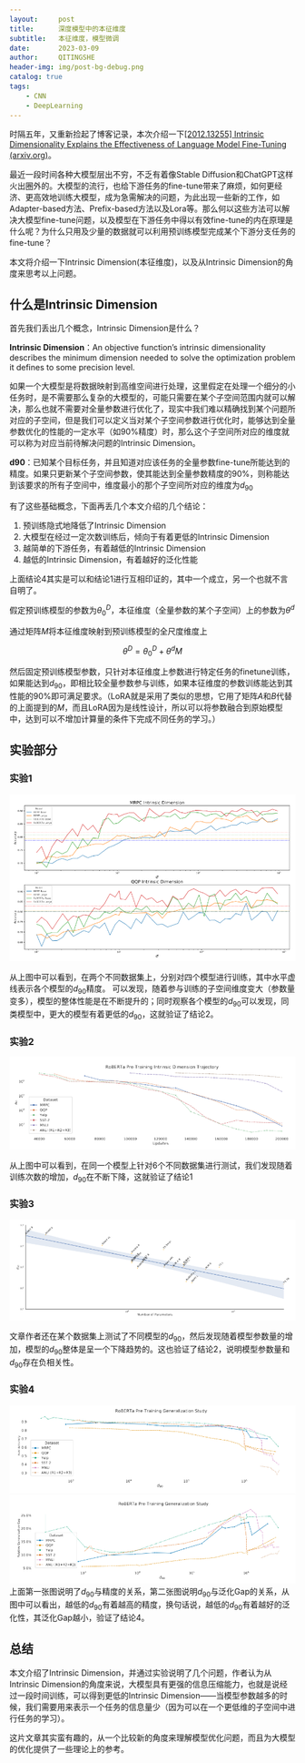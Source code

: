 ```yaml
---
layout:     post
title:      深度模型中的本征维度
subtitle:   本征维度，模型微调
date:       2023-03-09
author:     QITINGSHE
header-img: img/post-bg-debug.png
catalog: true
tags:
    - CNN
    - DeepLearning
---
```


时隔五年，又重新捡起了博客记录，本次介绍一下[[2012.13255] Intrinsic Dimensionality Explains the Effectiveness of Language Model Fine-Tuning (arxiv.org)](https://arxiv.org/abs/2012.13255)。

最近一段时间各种大模型层出不穷，不乏有着像Stable Diffusion和ChatGPT这样火出圈外的。大模型的流行，也给下游任务的fine-tune带来了麻烦，如何更经济、更高效地训练大模型，成为急需解决的问题，为此出现一些新的工作，如Adapter-based方法、Prefix-based方法以及Lora等。那么何以这些方法可以解决大模型fine-tune问题，以及模型在下游任务中得以有效fine-tune的内在原理是什么呢？为什么只用及少量的数据就可以利用预训练模型完成某个下游分支任务的fine-tune？

本文将介绍一下Intrinsic Dimension(本征维度)，以及从Intrinsic Dimension的角度来思考以上问题。

## 什么是Intrinsic Dimension

首先我们丢出几个概念，Intrinsic Dimension是什么？

**Intrinsic Dimension**：An objective function’s intrinsic dimensionality describes the minimum dimension needed to solve the optimization problem it defines to some precision level.

如果一个大模型是将数据映射到高维空间进行处理，这里假定在处理一个细分的小任务时，是不需要那么复杂的大模型的，可能只需要在某个子空间范围内就可以解决，那么也就不需要对全量参数进行优化了，现实中我们难以精确找到某个问题所对应的子空间，但是我们可以定义当对某个子空间参数进行优化时，能够达到全量参数优化的性能的一定水平（如90%精度）时，那么这个子空间所对应的维度就可以称为对应当前待解决问题的Intrinsic Dimension。

**d90**：已知某个目标任务，并且知道对应该任务的全量参数fine-tune所能达到的精度。如果只更新某个子空间参数，使其能达到全量参数精度的90%，则称能达到该要求的所有子空间中，维度最小的那个子空间所对应的维度为$d_{90}$

有了这些基础概念，下面再丢几个本文介绍的几个结论：
 1. 预训练隐式地降低了Intrinsic Dimension
 2. 大模型在经过一定次数训练后，倾向于有着更低的Intrinsic Dimension
 3. 越简单的下游任务，有着越低的Intrinsic Dimension
 4. 越低的Intrinsic Dimension，有着越好的泛化性能

上面结论4其实是可以和结论1进行互相印证的，其中一个成立，另一个也就不言自明了。

假定预训练模型的参数为$\theta_0^D$，本征维度（全量参数的某个子空间）上的参数为$\theta^d$

通过矩阵$M$将本征维度映射到预训练模型的全尺度维度上

$$\theta^D=\theta_0^D+\theta^d M$$

然后固定预训练模型参数，只针对本征维度上参数进行特定任务的finetune训练，如果能达到$d_{90}$，即相比较全量参数参与训练，如果本征维度的参数训练能达到其性能的90%即可满足要求。（LoRA就是采用了类似的思想，它用了矩阵$A$和$B$代替的上面提到的$M$，而且LoRA因为是线性设计，所以可以将参数融合到原始模型中，达到可以不增加计算量的条件下完成不同任务的学习。）

## 实验部分

### 实验1
![id1](https://github.com/Qitingshe/Qitingshe.github.io/raw/master/_posts/assets/id1.png)

从上图中可以看到，在两个不同数据集上，分别对四个模型进行训练，其中水平虚线表示各个模型的$d_{90}$精度。
可以发现，随着参与训练的子空间维度变大（参数量变多），模型的整体性能是在不断提升的；同时观察各个模型的$d_{90}$可以发现，同类模型中，更大的模型有着更低的$d_{90}$，这就验证了结论2。

### 实验2

![block1](https://github.com/Qitingshe/Qitingshe.github.io/raw/master/_posts/assets/id2.png)

从上图中可以看到，在同一个模型上针对6个不同数据集进行测试，我们发现随着训练次数的增加，$d_{90}$在不断下降，这就验证了结论1

### 实验3

![block2](https://github.com/Qitingshe/Qitingshe.github.io/raw/master/_posts/assets/id3.png)

文章作者还在某个数据集上测试了不同模型的$d_{90}$，然后发现随着模型参数量的增加，模型的$d_{90}$整体是呈一个下降趋势的。这也验证了结论2，说明模型参数量和$d_{90}$存在负相关性。

### 实验4

![block2](https://github.com/Qitingshe/Qitingshe.github.io/raw/master/_posts/assets/id4.png)
![block2](https://github.com/Qitingshe/Qitingshe.github.io/raw/master/_posts/assets/id5.png)
上面第一张图说明了$d_{90}$与精度的关系，第二张图说明$d_{90}$与泛化Gap的关系，从图中可以看出，越低的$d_{90}$有着越高的精度，换句话说，越低的$d_{90}$有着越好的泛化性，其泛化Gap越小，验证了结论4。

## 总结

本文介绍了Intrinsic Dimension，并通过实验说明了几个问题，作者认为从Intrinsic Dimension的角度来说，大模型具有更强的信息压缩能力，也就是说经过一段时间训练，可以得到更低的Intrinsic Dimension——当模型参数越多的时候，我们需要用来表示一个任务的信息量少（因为可以在一个更低维的子空间中进行任务的学习）。

这片文章其实蛮有趣的，从一个比较新的角度来理解模型优化问题，而且为大模型的优化提供了一些理论上的参考。

